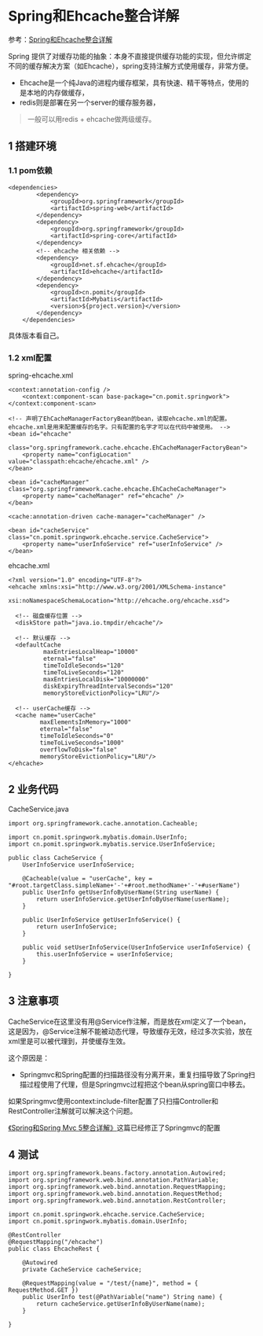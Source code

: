 # Spring和Ehcache整合详解

参考：[Spring和Ehcache整合详解](https://blog.csdn.net/feiyangtianyao/article/details/90692021)

Spring 提供了对缓存功能的抽象：本身不直接提供缓存功能的实现，但允许绑定不同的缓存解决方案（如Ehcache），spring支持注解方式使用缓存，非常方便。

* Ehcache是一个纯Java的进程内缓存框架，具有快速、精干等特点，使用的是本地的内存做缓存，
* redis则是部署在另一个server的缓存服务器，

>一般可以用redis + ehcache做两级缓存。

## 1 搭建环境

### 1.1 pom依赖

```
<dependencies>
		<dependency>
			<groupId>org.springframework</groupId>
			<artifactId>spring-web</artifactId>
		</dependency>
		<dependency>
			<groupId>org.springframework</groupId>
			<artifactId>spring-core</artifactId>
		</dependency>
		<!-- ehcache 相关依赖 -->
		<dependency>
			<groupId>net.sf.ehcache</groupId>
			<artifactId>ehcache</artifactId>
		</dependency>
		<dependency>
			<groupId>cn.pomit</groupId>
			<artifactId>Mybatis</artifactId>
			<version>${project.version}</version>
		</dependency>
	</dependencies>
```

具体版本看自己。

### 1.2 xml配置

spring-ehcache.xml

```
<context:annotation-config />
    <context:component-scan base-package="cn.pomit.springwork">
</context:component-scan>

<!-- 声明了EhCacheManagerFactoryBean的bean，读取ehcache.xml的配置。
ehcache.xml是用来配置缓存的名字。只有配置的名字才可以在代码中被使用。 -->
<bean id="ehcache"
    class="org.springframework.cache.ehcache.EhCacheManagerFactoryBean">
    <property name="configLocation" value="classpath:ehcache/ehcache.xml" />
</bean>

<bean id="cacheManager" class="org.springframework.cache.ehcache.EhCacheCacheManager">
    <property name="cacheManager" ref="ehcache" />
</bean>

<cache:annotation-driven cache-manager="cacheManager" />

<bean id="cacheService" class="cn.pomit.springwork.ehcache.service.CacheService">
    <property name="userInfoService" ref="userInfoService" />
</bean>
```

ehcache.xml

```
<?xml version="1.0" encoding="UTF-8"?>
<ehcache xmlns:xsi="http://www.w3.org/2001/XMLSchema-instance"
         xsi:noNamespaceSchemaLocation="http://ehcache.org/ehcache.xsd">

  <!-- 磁盘缓存位置 -->
  <diskStore path="java.io.tmpdir/ehcache"/>

  <!-- 默认缓存 -->
  <defaultCache
          maxEntriesLocalHeap="10000"
          eternal="false"
          timeToIdleSeconds="120"
          timeToLiveSeconds="120"
          maxEntriesLocalDisk="10000000"
          diskExpiryThreadIntervalSeconds="120"
          memoryStoreEvictionPolicy="LRU"/>

  <!-- userCache缓存 -->
  <cache name="userCache"
         maxElementsInMemory="1000"
         eternal="false"
         timeToIdleSeconds="0"
         timeToLiveSeconds="1000"
         overflowToDisk="false"
         memoryStoreEvictionPolicy="LRU"/>
</ehcache>
```

## 2 业务代码

CacheService.java

```
import org.springframework.cache.annotation.Cacheable;

import cn.pomit.springwork.mybatis.domain.UserInfo;
import cn.pomit.springwork.mybatis.service.UserInfoService;

public class CacheService {
	UserInfoService userInfoService;

	@Cacheable(value = "userCache", key = "#root.targetClass.simpleName+'-'+#root.methodName+'-'+#userName")
	public UserInfo getUserInfoByUserName(String userName) {
		return userInfoService.getUserInfoByUserName(userName);
	}

	public UserInfoService getUserInfoService() {
		return userInfoService;
	}

	public void setUserInfoService(UserInfoService userInfoService) {
		this.userInfoService = userInfoService;
	}
	
}
```

## 3 注意事项
CacheService在这里没有用@Service作注解，而是放在xml定义了一个bean，这是因为，@Service注解不能被动态代理，导致缓存无效，经过多次实验，放在xml里是可以被代理到，并使缓存生效。

这个原因是：

* Springmvc和Spring配置的扫描路径没有分离开来，重复扫描导致了Spring扫描过程使用了代理，但是Springmvc过程把这个bean从spring窗口中移去。

如果Springmvc使用context:include-filter配置了只扫描Controller和RestController注解就可以解决这个问题。

[《Spring和Spring Mvc 5整合详解》](https://www.pomit.cn/p/181499739820288)这篇已经修正了Springmvc的配置

## 4 测试

```
import org.springframework.beans.factory.annotation.Autowired;
import org.springframework.web.bind.annotation.PathVariable;
import org.springframework.web.bind.annotation.RequestMapping;
import org.springframework.web.bind.annotation.RequestMethod;
import org.springframework.web.bind.annotation.RestController;

import cn.pomit.springwork.ehcache.service.CacheService;
import cn.pomit.springwork.mybatis.domain.UserInfo;

@RestController
@RequestMapping("/ehcache")
public class EhcacheRest {

	@Autowired
	private CacheService cacheService;

	@RequestMapping(value = "/test/{name}", method = { RequestMethod.GET })
	public UserInfo test(@PathVariable("name") String name) {
		return cacheService.getUserInfoByUserName(name);
	}

}
```
